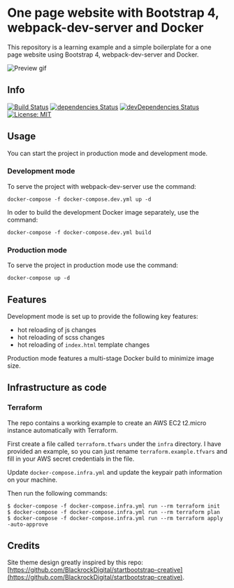 # One page website with Bootstrap 4, webpack-dev-server and Docker

This repository is a learning example and a simple boilerplate for a one page website using Bootstrap 4, webpack-dev-server and Docker.

![Preview gif](https://user-images.githubusercontent.com/3372330/42955392-ea16ff3e-8b7d-11e8-9158-959455231911.gif)

## Info

[![Build Status](https://travis-ci.org/takacsmark/onepagewebsite-nginx-bootstrap-webpack-dockerized.svg?branch=master)](https://travis-ci.org/takacsmark/onepagewebsite-nginx-bootstrap-webpack-dockerized)
[![dependencies Status](https://david-dm.org/takacsmark/onepagewebsite-nginx-bootstrap-webpack-dockerized/status.svg)](https://david-dm.org/takacsmark/onepagewebsite-nginx-bootstrap-webpack-dockerized)
[![devDependencies Status](https://david-dm.org/takacsmark/onepagewebsite-nginx-bootstrap-webpack-dockerized/dev-status.svg)](https://david-dm.org/takacsmark/onepagewebsite-nginx-bootstrap-webpack-dockerized?type=dev)
[![License: MIT](https://img.shields.io/badge/License-MIT-yellow.svg)](https://opensource.org/licenses/MIT)

## Usage

You can start the project in production mode and development mode.

### Development mode

To serve the project with webpack-dev-server use the command:

```shell
docker-compose -f docker-compose.dev.yml up -d
```

In oder to build the development Docker image separately, use the command:

```shell
docker-compose -f docker-compose.dev.yml build
```

### Production mode

To serve the project in production mode use the command:

```shell
docker-compose up -d
```

## Features

Development mode is set up to provide the following key features:

- hot reloading of js changes
- hot reloading of scss changes
- hot reloading of `index.html` template changes

Production mode features a multi-stage Docker build to minimize image size.

## Infrastructure as code

### Terraform

The repo contains a working example to create an AWS EC2 t2.micro instance automatically with Terraform.

First create a file called `terraform.tfwars` under the `infra` directory. I have provided an example, so you can just rename `terraform.example.tfvars` and fill in your AWS secret credentials in the file.

Update `docker-compose.infra.yml` and update the keypair path information on your machine.

Then run the following commands:

```shell
$ docker-compose -f docker-compose.infra.yml run --rm terraform init
$ docker-compose -f docker-compose.infra.yml run --rm terraform plan
$ docker-compose -f docker-compose.infra.yml run --rm terraform apply -auto-approve

```

## Credits

Site theme design greatly inspired by this repo: [https://github.com/BlackrockDigital/startbootstrap-creative](https://github.com/BlackrockDigital/startbootstrap-creative).